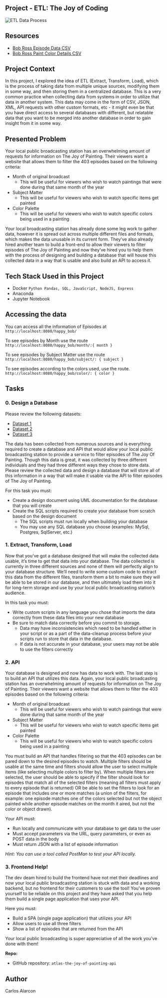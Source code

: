 ## Project - ETL: The Joy of Coding

![ETL Data Process](/images/etl_process.png)

<div class="panel-body">
    <h2>Resources</h2>

<ul>
<li><a href="https://github.com/fivethirtyeight/data/blob/master/bob-ross/elements-by-episode.csv" title="Bob Ross Episode Data CSV" target="_blank">Bob Ross Episode Data CSV</a></li>
<li><a href="https://github.com/jwilber/Bob_Ross_Paintings/blob/master/data/bob_ross_paintings.csv" title="Bob Ross Paint Color Details CSV" target="_blank">Bob Ross Paint Color Details CSV</a></li>
</ul>

<h2>Project Context</h2>

<p>In this project,  I explored the idea of ETL (Extract, Transform, Load), which is the process of taking data from multiple unique sources, modifying them in some way, and then storing them in a centralized database. This is a very common practice when collecting data from systems in order to utilize that data in another system. This data may come in the form of CSV, JSON, XML, API requests with other custom formats, etc - it might even be that you have direct access to several databases with different, but relatable data that you want to be merged into another database in order to gain insight from it in some way.</p>

<h2>Presented Problem</h2>

<p>Your local public broadcasting station has an overwhelming amount of requests for information on The Joy of Painting. Their viewers want a website that allows them to filter the 403 episodes based on the following criteria:</p>

<ul>
<li>Month of original broadcast

<ul>
<li>This will be useful for viewers who wish to watch paintings that were done during that same month of the year</li>
</ul></li>
<li>Subject Matter

<ul>
<li>This will be useful for viewers who wish to watch specific items get painted</li>
</ul></li>
<li>Color Palette

<ul>
<li>This will be useful for viewers who wish to watch specific colors being used in a painting</li>
</ul></li>
</ul>

<p>Your local broadcasting station has already done some leg work to gather data, however it is spread out across multiple different files and formats, which makes the data unusable in its current form. They’ve also already hired another team to build a front-end to allow their viewers to filter episodes of The Joy of Painting and now they’ve hired you to help them with the process of designing and building a database that will house this collected data in a way that is usable and also build an API to access it.</p>

  </div>
</div>

<h2>Tech Stack Used in this Project</h2>

<ul>
          <li>Docker <code>Python Pandas, SQL, JavaScript, NodeJS, Express </code></li>
          <li>Anaconda</li>
          <li>Jupyter Notebook</li>
          </ul>

<h2>Accessing the data</h2>

You can access all the information of Episodes at <code> http://localhost:8080/happy_bob/ </code>

To see episodes by Month use the route <code> http://localhost:8080/happy_bob/month/:{ month }</code>

To see episodes by Subject Matter use the route
<code> http://localhost:8080/happy_bob/subject/: { subject } </code>

To see episodes according to the colors used, use the route.<code> http://localhost:8080/happy_bob/color/: { color } </code>

<h2 class="gap">Tasks</h2>

<div data-role="task27251" data-position="1" id="task-num-0">
<div class="panel panel-default task-card " id="task-27251">

<span id="user_id" data-id="6138"></span>

  <div class="panel-heading panel-heading-actions">
    <h3 class="panel-title">
      0. Design a Database
    </h3>
  </div>

  <div class="panel-body">
    <span id="user_id" data-id="6138"></span>

  <!-- Progress vs Score -->

  <!-- Task Body -->
  <p>Please review the following datasets:</p>

<ul>
<li><a href="https://drive.google.com/file/d/1gWytikmlOXF4gpI4wp8VsiLGgtnA7zC9/view" title="Dataset 1" target="_blank">Dataset 1</a></li>
<li><a href="https://drive.google.com/file/d/1-13lJ5aSdkLP9VZcMlDhyivlQgw0IEmL/view" title="Dataset 2" target="_blank">Dataset 2</a></li>
<li><a href="https://drive.google.com/file/d/1yyhCgVtXtSIeYFa0eVbLWBvt3qqE4MgZ/view" title="Dataset 3" target="_blank">Dataset 3</a></li>
</ul>

<p>The data has been collected from numerous sources and is everything required to create a database and API that would allow your local public broadcasting station to provide a service to filter episodes of The Joy Of Painting. Though this data is great, it was collected by three different individuals and they had three different ways they chose to store data. Please review the collected data and design a database that will store all of this information in a way that will make it usable via the API to filter episodes of The Joy of Painting.</p>

<p>For this task you must:</p>

<ul>
<li>Create a design document using UML documentation for the database that you will create</li>
<li>Create the SQL scripts required to create your database from scratch based on the design document

<ul>
<li>The SQL scripts must run locally when building your database</li>
<li>You may use any SQL database you choose (examples: MySql, Postgres, SqlServer, etc.)</li>
</ul></li>
</ul>

  </div>

<div class="panel-heading panel-heading-actions">
    <h3 class="panel-title">
      1. Extract, Transform, Load
    </h3>
  </div>

  <div class="panel-body">
    <span id="user_id" data-id="6138"></span>

  <!-- Progress vs Score -->

  <!-- Task Body -->
  <p>Now that you’ve got a database designed that will make the collected data usable, it’s time to get that data into your database. The data collected is currently in three different sources and none of them will perfectly align to your database structure. We’ll need to write some custom code to extract this data from the different files, transform them a bit to make sure they will be able to be stored in our database, and then ultimately load them into it for long-term storage and use by your local public broadcasting station’s audience.</p>

<p>In this task you must:</p>

<ul>
<li>Write custom scripts in any language you chose that imports the data correctly from these data files into your new database</li>
<li>Be sure to match data correctly before you commit to storage.

<ul>
<li>Data may have inconsistencies which need to be handled either in your script or as a part of the data-cleanup process before your scripts run to store that data in the database.</li>
<li> If data is not accurate in your database, your users may not be able to use the filters correctly</li>
</ul></li>
</ul>

  </div>

<div class="panel-heading panel-heading-actions">
    <h3 class="panel-title">
      2. API
    </h3>
  </div>

  <div class="panel-body">
    <span id="user_id" data-id="6138"></span>

  <!-- Progress vs Score -->

  <!-- Task Body -->
  <p>Your database is designed and now has data to work with. The last step is to build an API that utilizes this data. Again, your local public broadcasting station has an overwhelming amount of requests for information on The Joy of Painting. Their viewers want a website that allows them to filter the 403 episodes based on the following criteria:</p>

<ul>
<li>Month of original broadcast

<ul>
<li>This will be useful for viewers who wish to watch paintings that were done during that same month of the year</li>
</ul></li>
<li>Subject Matter

<ul>
<li>This will be useful for viewers who wish to watch specific items get painted</li>
</ul></li>
<li>Color Palette

<ul>
<li>This will be useful for viewers who wish to watch specific colors being used in a painting</li>
</ul></li>
</ul>

<p>You must build an API that handles filtering so that the 403 episodes can be pared down to the desired episodes to watch. Multiple filters should be usable at the same time and filters should allow the user to select multiple items (like selecting multiple colors to filter by). When multiple filters are selected, the user should be able to specify if the filter should look for episodes that match all of the selected filters (meaning all filters must apply to every episode that is returned) OR be able to set the filters to look for an episode that includes one or more matches (a union of the filters, for example: one episode matches one of the colors selected but not the object painted while another episode matches on the month it aired, but not the color or object drawn).</p>

<p>Your API must:</p>

<ul>
<li>Run locally and communicate with your database to get data to the user</li>
<li>Must accept parameters via the URL, query parameters, or even as POST data in the body</li>
<li>Must return JSON with a list of episode information</li>
</ul>

<p><em>Hint: You can use a tool called PostMan to test your API locally.</em></p>

  </div>

<div class="panel-heading panel-heading-actions">
    <h3 class="panel-title">
      3. Frontend Help!
    </h3>
  </div>

  <div class="panel-body">
    <span id="user_id" data-id="6138"></span>

  <!-- Progress vs Score -->

  <!-- Task Body -->
   <p>The dev deam hired to build the frontend have not met their deadlines and now your local public broadcasting station is stuck with data and a working backend, but no frontend for their customers to use the tool! You’ve proven yourself to be reliable on this project and they have asked that you help them build a single page application that uses your API.</p>

<p>Here you must:</p>

<ul>
<li>Build a SPA (single page application) that utilizes your API</li>
<li>Allow users to use all three filters</li>
<li>Show a list of episodes that are returned from the API</li>
</ul>

<p>Your local public broadcasting is super appreciative of all the work you’ve done with them!</p>

  </div>

  <div class="list-group">
  <!-- Task URLs -->

  <!-- Technical information -->
   <div class="list-group-item">
        <p><strong>Repo:</strong></p>
        <ul>
          <li>GitHub repository: <code>atlas-the-joy-of-painting-api</code></li>
        </ul>
      </div>

<h2>Author</h2>
Carlos Alarcon
